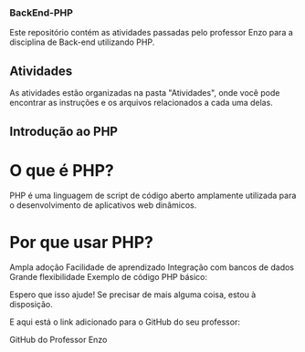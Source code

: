 ### BackEnd-PHP

Este repositório contém as atividades passadas pelo professor Enzo para a disciplina de Back-end utilizando PHP.

## Atividades
As atividades estão organizadas na pasta "Atividades", onde você pode encontrar as instruções e os arquivos relacionados a cada uma delas.

## Introdução ao PHP

# O que é PHP?
PHP é uma linguagem de script de código aberto amplamente utilizada para o desenvolvimento de aplicativos web dinâmicos.

# Por que usar PHP?

Ampla adoção
Facilidade de aprendizado
Integração com bancos de dados
Grande flexibilidade
Exemplo de código PHP básico:

Espero que isso ajude! Se precisar de mais alguma coisa, estou à disposição.

E aqui está o link adicionado para o GitHub do seu professor:

GitHub do Professor Enzo

